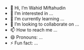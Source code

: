 - 👋 Hi, I’m Wahid Miftahudin
- 👀 I’m interested in ...
- 🌱 I’m currently learning ...
- 💞️ I’m looking to collaborate on ...
- 📫 How to reach me ...
- 😄 Pronouns: ...
- ⚡ Fun fact: ...

<!---
Wahid012pro/Wahid012pro is a ✨ special ✨ repository because its `README.md` (this file) appears on your GitHub profile.
You can click the Preview link to take a look at your changes.
--->

